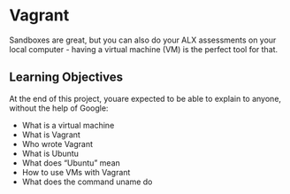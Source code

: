 # Vagrant

Sandboxes are great, but you can also do your ALX assessments on your local computer - having a virtual machine (VM) is the perfect tool for that.

## Learning Objectives

At the end of this project, youare expected to be able to explain to anyone, without the help of Google:

- What is a virtual machine
- What is Vagrant
- Who wrote Vagrant
- What is Ubuntu
- What does “Ubuntu” mean
- How to use VMs with Vagrant
- What does the command uname do
